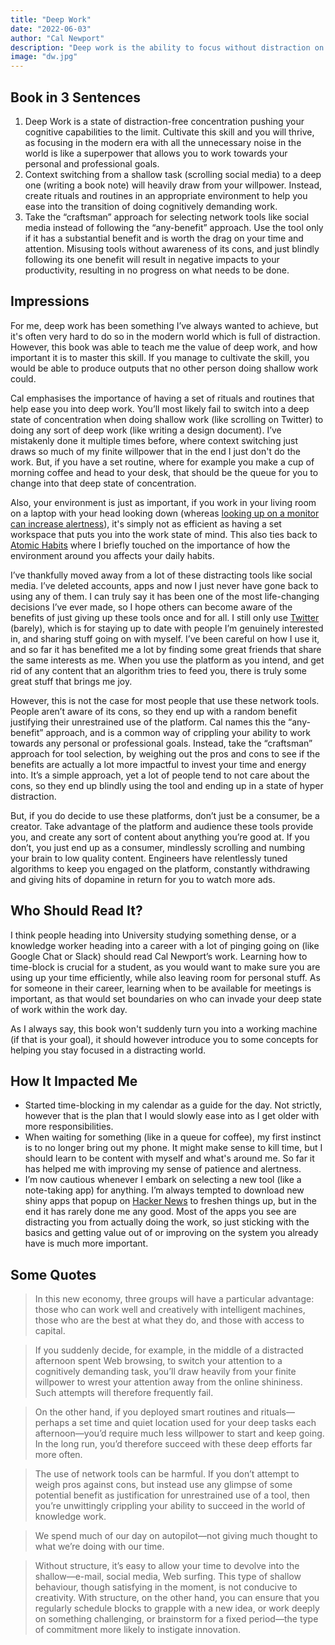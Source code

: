 ```yaml
---
title: "Deep Work"
date: "2022-06-03"
author: "Cal Newport"
description: "Deep work is the ability to focus without distraction on a cognitively demanding task. Deep work will make you better at what you do, let you achieve more in less time and provide the sense of true fulfilment that comes from the mastery of a skill. In short, deep work is like a superpower in our increasingly competitive economy."
image: "dw.jpg"
---
```


## Book in 3 Sentences

1. Deep Work is a state of distraction-free concentration pushing your cognitive capabilities to the limit. Cultivate this skill and you will thrive, as focusing in the modern era with all the unnecessary noise in the world is like a superpower that allows you to work towards your personal and professional goals.
2. Context switching from a shallow task (scrolling social media) to a deep one (writing a book note) will heavily draw from your willpower. Instead, create rituals and routines in an appropriate environment to help you ease into the transition of doing cognitively demanding work.
3. Take the “craftsman” approach for selecting network tools like social media instead of following the “any-benefit” approach. Use the tool only if it has a substantial benefit and is worth the drag on your time and attention. Misusing tools without awareness of its cons, and just blindly following its one benefit will result in negative impacts to your productivity, resulting in no progress on what needs to be done.

## Impressions

For me, deep work has been something I’ve always wanted to achieve, but it's often very hard to do so in the modern world which is full of distraction. However, this book was able to teach me the value of deep work, and how important it is to master this skill. If you manage to cultivate the skill, you would be able to produce outputs that no other person doing shallow work could.

Cal emphasises the importance of having a set of rituals and routines that help ease you into deep work. You’ll most likely fail to switch into a deep state of concentration when doing shallow work (like scrolling on Twitter) to doing any sort of deep work (like writing a design document). I’ve mistakenly done it multiple times before, where context switching just draws so much of my finite willpower that in the end I just don't do the work. But, if you have a set routine, where for example you make a cup of morning coffee and head to your desk, that should be the queue for you to change into that deep state of concentration.

Also, your environment is just as important, if you work in your living room on a laptop with your head looking down (whereas [looking up on a monitor can increase alertness](https://hubermanlab.com/5-science-based-steps-to-improve-your-workspace%EF%BF%BC/#h-3-place-your-screen-and-vision-in-the-right-location)), it's simply not as efficient as having a set workspace that puts you into the work state of mind. This also ties back to [Atomic Habits](https://parsam.io/notes/atomic-habits) where I briefly touched on the importance of how the environment around you affects your daily habits.

I’ve thankfully moved away from a lot of these distracting tools like social media. I’ve deleted accounts, apps and now I just never have gone back to using any of them. I can truly say it has been one of the most life-changing decisions I’ve ever made, so I hope others can become aware of the benefits of just giving up these tools once and for all. I still only use [Twitter](https://twitter.com/_parsam) (barely), which is for staying up to date with people I’m genuinely interested in, and sharing stuff going on with myself. I’ve been careful on how I use it, and so far it has benefited me a lot by finding some great friends that share the same interests as me. When you use the platform as you intend, and get rid of any content that an algorithm tries to feed you, there is truly some great stuff that brings me joy.

However, this is not the case for most people that use these network tools. People aren’t aware of its cons, so they end up with a random benefit justifying their unrestrained use of the platform. Cal names this the “any-benefit” approach, and is a common way of crippling your ability to work towards any personal or professional goals. Instead, take the “craftsman” approach for tool selection, by weighing out the pros and cons to see if the benefits are actually a lot more impactful to invest your time and energy into. It’s a simple approach, yet a lot of people tend to not care about the cons, so they end up blindly using the tool and ending up in a state of hyper distraction.

But, if you do decide to use these platforms, don’t just be a consumer, be a creator. Take advantage of the platform and audience these tools provide you, and create any sort of content about anything you’re good at. If you don’t, you just end up as a consumer, mindlessly scrolling and numbing your brain to low quality content. Engineers have relentlessly tuned algorithms to keep you engaged on the platform, constantly withdrawing and giving hits of dopamine in return for you to watch more ads.

## Who Should Read It?

I think people heading into University studying something dense, or a knowledge worker heading into a career with a lot of pinging going on (like Google Chat or Slack) should read Cal Newport’s work. Learning how to time-block is crucial for a student, as you would want to make sure you are using up your time efficiently, while also leaving room for personal stuff. As for someone in their career, learning when to be available for meetings is important, as that would set boundaries on who can invade your deep state of work within the work day.

As I always say, this book won't suddenly turn you into a working machine (if that is your goal), it should however introduce you to some concepts for helping you stay focused in a distracting world.

## How It Impacted Me

- Started time-blocking in my calendar as a guide for the day. Not strictly, however that is the plan that I would slowly ease into as I get older with more responsibilities.
- When waiting for something (like in a queue for coffee), my first instinct is to no longer bring out my phone. It might make sense to kill time, but I should learn to be content with myself and what's around me. So far it has helped me with improving my sense of patience and alertness.
- I’m now cautious whenever I embark on selecting a new tool (like a note-taking app) for anything. I’m always tempted to download new shiny apps that popup on [Hacker News](https://news.ycombinator.com/news) to freshen things up, but in the end it has rarely done me any good. Most of the apps you see are distracting you from actually doing the work, so just sticking with the basics and getting value out of or improving on the system you already have is much more important.

## Some Quotes

> In this new economy, three groups will have a particular advantage: those who can work well and creatively with intelligent machines, those who are the best at what they do, and those with access to capital.

> If you suddenly decide, for example, in the middle of a distracted afternoon spent Web browsing, to switch your attention to a cognitively demanding task, you’ll draw heavily from your finite willpower to wrest your attention away from the online shininess. Such attempts will therefore frequently fail.

> On the other hand, if you deployed smart routines and rituals—perhaps a set time and quiet location used for your deep tasks each afternoon—you’d require much less willpower to start and keep going. In the long run, you’d therefore succeed with these deep efforts far more often.

> The use of network tools can be harmful. If you don’t attempt to weigh pros against cons, but instead use any glimpse of some potential benefit as justification for unrestrained use of a tool, then you’re unwittingly crippling your ability to succeed in the world of knowledge work.

> We spend much of our day on autopilot—not giving much thought to what we’re doing with our time.

> Without structure, it’s easy to allow your time to devolve into the shallow—e-mail, social media, Web surfing. This type of shallow behaviour, though satisfying in the moment, is not conducive to creativity. With structure, on the other hand, you can ensure that you regularly schedule blocks to grapple with a new idea, or work deeply on something challenging, or brainstorm for a fixed period—the type of commitment more likely to instigate innovation.
